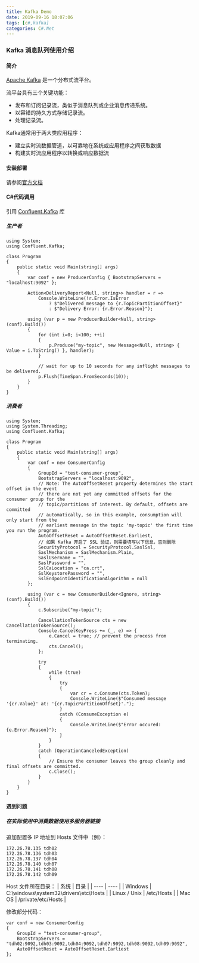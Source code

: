 ```yaml
---
title: Kafka Demo
date: 2019-09-16 18:07:06
tags: [c#,kafka]
categories: C#.Net
---
```

### Kafka 消息队列使用介绍
<!-- more -->
#### 简介
[Apache Kafka](http://kafka.apache.org/) 是一个分布式流平台。

流平台具有三个关键功能：

* 发布和订阅记录流，类似于消息队列或企业消息传递系统。
* 以容错的持久方式存储记录流。
* 处理记录流。

Kafka通常用于两大类应用程序：

* 建立实时流数据管道，以可靠地在系统或应用程序之间获取数据
* 构建实时流应用程序以转换或响应数据流

#### 安装部署
请参阅[官方文档](http://kafka.apache.org/documentation/)

#### C#代码调用
引用 [Confluent.Kafka](https://github.com/confluentinc/confluent-kafka-dotnet) 库

##### 生产者
``` CSharp
using System;
using Confluent.Kafka;

class Program
{
    public static void Main(string[] args)
    {
        var conf = new ProducerConfig { BootstrapServers = "localhost:9092" };

        Action<DeliveryReport<Null, string>> handler = r => 
            Console.WriteLine(!r.Error.IsError
                ? $"Delivered message to {r.TopicPartitionOffset}"
                : $"Delivery Error: {r.Error.Reason}");

        using (var p = new ProducerBuilder<Null, string>(conf).Build())
        {
            for (int i=0; i<100; ++i)
            {
                p.Produce("my-topic", new Message<Null, string> { Value = i.ToString() }, handler);
            }

            // wait for up to 10 seconds for any inflight messages to be delivered.
            p.Flush(TimeSpan.FromSeconds(10));
        }
    }
}
```

##### 消费者
``` CSharp
using System;
using System.Threading;
using Confluent.Kafka;

class Program
{
    public static void Main(string[] args)
    {
        var conf = new ConsumerConfig
        { 
            GroupId = "test-consumer-group",
            BootstrapServers = "localhost:9092",
            // Note: The AutoOffsetReset property determines the start offset in the event
            // there are not yet any committed offsets for the consumer group for the
            // topic/partitions of interest. By default, offsets are committed
            // automatically, so in this example, consumption will only start from the
            // earliest message in the topic 'my-topic' the first time you run the program.
            AutoOffsetReset = AutoOffsetReset.Earliest,
            // 如果 Kafka 开启了 SSL 验证，则需要填写以下信息，否则删除
            SecurityProtocol = SecurityProtocol.SaslSsl,
            SaslMechanism = SaslMechanism.Plain,
            SaslUsername = "",
            SaslPassword = "",
            SslCaLocation = "ca.crt",
            SslKeystorePassword = "",
            SslEndpointIdentificationAlgorithm = null
        };

        using (var c = new ConsumerBuilder<Ignore, string>(conf).Build())
        {
            c.Subscribe("my-topic");

            CancellationTokenSource cts = new CancellationTokenSource();
            Console.CancelKeyPress += (_, e) => {
                e.Cancel = true; // prevent the process from terminating.
                cts.Cancel();
            };

            try
            {
                while (true)
                {
                    try
                    {
                        var cr = c.Consume(cts.Token);
                        Console.WriteLine($"Consumed message '{cr.Value}' at: '{cr.TopicPartitionOffset}'.");
                    }
                    catch (ConsumeException e)
                    {
                        Console.WriteLine($"Error occured: {e.Error.Reason}");
                    }
                }
            }
            catch (OperationCanceledException)
            {
                // Ensure the consumer leaves the group cleanly and final offsets are committed.
                c.Close();
            }
        }
    }
}
```

#### 遇到问题
##### 在实际使用中消费数据使用多服务器链接
追加配置多 IP 地址到 Hosts 文件中（例）：
```
172.26.78.135 tdh02
172.26.78.136 tdh03
172.26.78.137 tdh04
172.26.78.140 tdh07
172.26.78.141 tdh08
172.26.78.142 tdh09
```

Host 文件所在目录：
| 系统 | 目录 |
| ---- | ---- |
| Windows | C:\windows\system32\drivers\etc\Hosts |
| Linux / Unix | /etc/Hosts |
| Mac OS | /private/etc/Hosts |

修改部分代码：
``` CSharp
var conf = new ConsumerConfig
{ 
    GroupId = "test-consumer-group",
    BootstrapServers = "tdh02:9092,tdh03:9092,tdh04:9092,tdh07:9092,tdh08:9092,tdh09:9092",
    AutoOffsetReset = AutoOffsetReset.Earliest
};
```